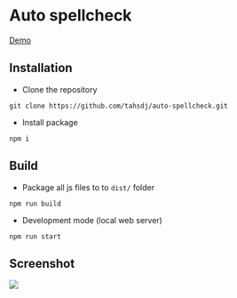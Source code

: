 # Auto spellcheck

[Demo](https://tahsdj.github.io/auto-spellcheck/dist/)

## Installation

* Clone the repository
```
git clone https://github.com/tahsdj/auto-spellcheck.git
```
* Install package
```
npm i 
```
## Build

* Package all js files to to `dist/` folder
```
npm run build
```
* Development mode (local web server)
```
npm run start
```

## Screenshot
![](https://i.imgur.com/h8lGcrz.gif)

